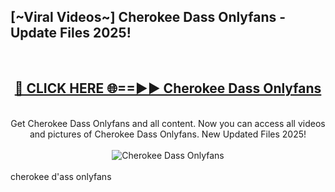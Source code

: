 <h2>[~Viral Videos~] Cherokee Dass Onlyfans - Update Files 2025!</h2>
<br>
<div align="center">
<h2><a href="https://betterlinks.top/A2PfLJ" rel="nofollow">🔴 CLICK HERE 🌐==►► Cherokee Dass Onlyfans</a></h2>
<br>
Get Cherokee Dass Onlyfans and all content. Now you can access all videos and pictures of Cherokee Dass Onlyfans. New Updated Files 2025!
<br>
<br>
<a href="https://betterlinks.top/A2PfLJ" rel="nofollow" data-target="animated-image.originalLink"><img src="https://i.ibb.co.com/WyWwxjT/player-gif2.gif" alt="Cherokee Dass Onlyfans" style="max-width: 100%; display: inline-block;" data-target="animated-image.originalImage"></a>
</div>
<br>
cherokee d'ass onlyfans